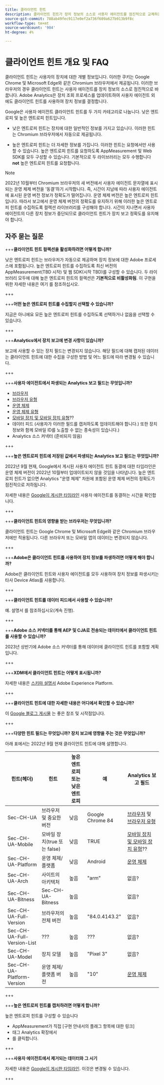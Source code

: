 ```yaml
---
title: 클라이언트 힌트
description: 클라이언트 힌트가 장치 정보의 소스로 사용자 에이전트를 점진적으로 교체하는 방법에 대해 알아봅니다.
source-git-commit: 788ab49fec9117e0ef2a736f609a627b913b9f8c
workflow-type: tm+mt
source-wordcount: '904'
ht-degree: 4%

---
```



# 클라이언트 힌트 개요 및 FAQ

클라이언트 힌트는 사용자의 장치에 대한 개별 정보입니다. 이러한 쿠키는 Google Chrome 및 Microsoft Edge와 같은 Chromium 브라우저에서 제공됩니다. 이러한 브라우저의 경우 클라이언트 힌트는 사용자 에이전트를 장치 정보의 소스로 점진적으로 바꿉니다. Adobe Analytics은 장치 조회 프로세스를 업데이트하여 사용자 에이전트 외에도 클라이언트 힌트를 사용하여 장치 정보를 결정합니다.

Google은 사용자 에이전트 클라이언트 힌트를 두 가지 카테고리로 나눕니다. 낮은 엔트로피 및 높은 엔트로피 힌트입니다.

* 낮은 엔트로피 힌트는 장치에 대한 일반적인 정보를 가지고 있습니다. 이러한 힌트는 Chromium 브라우저에서 자동으로 제공됩니다.

* 높은 엔트로피 힌트는 더 자세한 정보를 가집니다. 이러한 힌트는 요청에서만 사용할 수 있습니다. 높은 엔트로피 힌트를 요청하도록 AppMeasurement 및 Web SDK를 모두 구성할 수 있습니다. 기본적으로 두 라이브러리는 모두 수행합니다 **not** 높은 엔트로피 힌트를 요청합니다.

>[!NOTE]
>
>2022년 10월부터 Chromium 브라우저의 새 버전에서 사용자 에이전트 문자열에 표시되는 운영 체제 버전을 &#39;동결&#39;하기 시작합니다. 즉, 시간이 지남에 따라 사용자 에이전트에 표시된 운영 버전 정보가 정확도가 떨어집니다. 운영 체제 버전은 높은 엔트로피 힌트입니다. 따라서 보고에서 운영 체제 버전의 정확도를 유지하기 위해 이러한 높은 엔트로피 힌트를 수집하도록 컬렉션 라이브러리를 구성해야 합니다. 시간이 지나면서 사용자 에이전트의 다른 장치 정보가 중단되므로 클라이언트 힌트가 장치 보고 정확도를 유지해야 합니다.

## 자주 묻는 질문

+++**클라이언트 힌트 컬렉션을 활성화하려면 어떻게 합니까?**

낮은 엔트로피 힌트는 브라우저가 자동으로 제공하며 장치 정보에 대한 Adobe 프로세스에 포함됩니다. 높은 엔트로피 힌트를 수집하도록 최신 버전의 AppMeasurement(TBD 시작) 및 웹 SDK(시작 TBD)를 구성할 수 있습니다. 두 라이브러리 모두에 대해 높은 엔트로피 힌트의 컬렉션은 **기본적으로 비활성화됨**. 이 구현을 위한 자세한 내용은 여기 를 참조하십시오.

+++

+++**어떤 높은 엔트로피 힌트를 수집할지 선택할 수 있습니까?**

지금은 아니에요 모든 높은 엔트로피 힌트를 수집하도록 선택하거나 없음을 선택할 수 있습니다.

+++

+++**Analytics에서 장치 보고에 변경 사항이 있습니까?**

보고에 사용할 수 있는 장치 필드는 변경되지 않습니다. 해당 필드에 대해 캡처된 데이터는 클라이언트 힌트에 대한 수집을 구성한 방법 및 어느 필드에 따라 변경될 수 있습니다.

+++

+++**사용자 에이전트에서 파생되는 Analytics 보고 필드는 무엇입니까?**

* [브라우저](https://experienceleague.adobe.com/docs/analytics/components/dimensions/browser.html?lang=en)
* [브라우저 유형](https://experienceleague.adobe.com/docs/analytics/components/dimensions/browser-type.html?lang=en)
* [운영 체제](https://experienceleague.adobe.com/docs/analytics/components/dimensions/operating-systems.html?lang=en)
* [운영 체제 유형](https://experienceleague.adobe.com/docs/analytics/components/dimensions/operating-system-types.html?lang=en)
* [모바일 장치 및 모바일 장치 유형](https://experienceleague.adobe.com/docs/analytics/components/dimensions/mobile-dimensions.html?lang=en)??
* 데이터 피드 (사용자가 이러한 필드를 캡처하도록 업데이트해야 합니다.) 또한 장치 정보와 함께 모바일 ID를 노출할 수 없는 종속성이 있습니다.)
* Analytics 소스 커넥터 (준비되지 않음)

+++

+++**높은 엔트로피 힌트에 저장된 값에서 파생되는 Analytics 보고 필드는 무엇입니까?**

2022년 9월 현재, Google에서 게시된 사용자 에이전트 힌트 동결에 대한 타임라인은 운영 체제 버전이 2022년 10월부터 업데이트되지 않을 것임을 나타냅니다. 높은 엔트로피 힌트가 없으면 Analytics &quot;운영 체제&quot; 차원에 포함된 운영 체제 버전의 정확도가 점진적으로 저하됩니다.

자세한 내용은 [Google이 게시한 타임라인](https://blog.chromium.org/2021/09/user-agent-reduction-origin-trial-and-dates.html) 사용자 에이전트를 동결하는 시간을 확인합니다.

+++

+++**클라이언트 힌트의 영향을 받는 브라우저는 무엇입니까?**

클라이언트 힌트는 Google Chrome 및 Microsoft Edge와 같은 Chromium 브라우저에만 적용됩니다. 다른 브라우저 또는 모바일 앱의 데이터는 변경되지 않습니다.

+++

+++**Adobe은 클라이언트 힌트를 사용하여 장치 정보를 파생하려면 어떻게 해야 합니까?**

Adobe은 클라이언트 힌트와 사용자 에이전트를 모두 사용하여 장치 정보를 파생시키는 타사 Device Atlas를 사용합니다.

+++

+++**클라이언트 힌트를 데이터 피드에서 사용할 수 있습니까?**

예. 설명서 를 참조하십시오(계속 진행).

+++

+++**Adobe 소스 커넥터를 통해 AEP 및 CJA로 전송되는 데이터에서 클라이언트 힌트를 사용할 수 있습니까?**

2023년 상반기에 Adobe 소스 커넥터를 통해 데이터에 클라이언트 힌트를 포함할 계획입니다.

+++

+++**XDM에서 클라이언트 힌트는 어떻게 표시됩니까?**

자세한 내용은 [스키마 설명서](https://github.com/adobe/xdm/blob/master/components/datatypes/browserdetails.schema.json#L121) Adobe Experience Platform.

+++

+++**클라이언트 힌트에 대한 자세한 내용은 어디에서 확인할 수 있습니까?**

이 [Google 블로그 게시물](https://web.dev/user-agent-client-hints/) 는 좋은 참조 및 시작점입니다.

+++

+++**다양한 힌트 필드는 무엇입니까? 장치 보고에 영향을 주는 것은 무엇입니까?**

아래 표에서는 2022년 9월 현재 클라이언트 힌트에 대해 설명합니다.

| 힌트(헤더) | 힌트 | 높은 엔트로피 또는 낮은 엔트로피 | 예 | Analytics 보고 필드 |
| --- | --- | --- | --- | --- |
| Sec-CH-UA | 브라우저 및 중요한 버전 | 낮음 | Google Chrome 84 | [브라우저](https://experienceleague.adobe.com/docs/analytics/components/dimensions/browser.html?lang=en) 및 [브라우저 유형](https://experienceleague.adobe.com/docs/analytics/components/dimensions/browser-type.html?lang=en) |
| Sec-CH-UA-Mobile | 모바일 장치(true 또는 false) | 낮음 | TRUE | [모바일 장치 및 모바일 장치 유형](https://experienceleague.adobe.com/docs/analytics/components/dimensions/mobile-dimensions.html?lang=en)?? |
| Sec-CH-UA-Platform | 운영 체제/플랫폼 | 낮음 | Android | [운영 체제](https://experienceleague.adobe.com/docs/analytics/components/dimensions/operating-systems.html?lang=en) |
| Sec-CH-UA-Arch | 사이트의 아키텍처 | 높음 | &quot;arm&quot; | 없음? |
| Sec-CH-UA-Bitness | Sec-CH-UA-Bitness | 높음 |  | 없음? |
| Sec-CH-UA-Full-Version | 브라우저의 전체 버전 | 높음 | &quot;84.0.4143.2&quot; | 없음? |
| Sec-CH-UA-Full-Version-List | ??? | 높음 | ??? | 없음? |
| Sec-CH-UA-Model | 장치 모델 | 높음 | &quot;Pixel 3&quot; | 없음? |
| Sec-CH-UA-Platform-Version | 운영 체제/플랫폼 버전 | 높음 | &quot;10&quot; | [운영 체제](https://experienceleague.adobe.com/docs/analytics/components/dimensions/operating-systems.html?lang=en) |

+++

+++**높은 엔트로피 힌트를 캡처하려면 어떻게 합니까?**

높은 엔트로피 힌트를 구성할 수 있습니다

* AppMeasurement가 직접 [구현 안내서의 플래그 항목에 대한 링크]
* 태그 Analytics 확장에서
* 를 클릭합니다.

+++

+++**사용자 에이전트에서 제거되는 데이터와 그 시기**

자세한 내용은 [Google이 게시한 타임라인](https://blog.chromium.org/2021/09/user-agent-reduction-origin-trial-and-dates.html). 이것은 변경될 수 있습니다.

+++